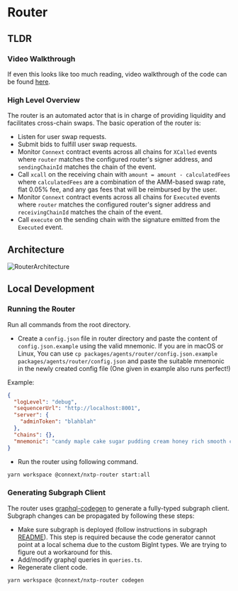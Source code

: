 # Router

## TLDR

### Video Walkthrough

If even this looks like too much reading, video walkthrough of the code can be found [here](https://youtu.be/qApqoUXplyU).

### High Level Overview

The router is an automated actor that is in charge of providing liquidity and facilitates cross-chain swaps. The basic operation of the router is:

- Listen for user swap requests.
- Submit bids to fulfill user swap requests.
- Monitor `Connext` contract events across all chains for `XCalled` events where `router` matches the configured router's signer address, and `sendingChainId` matches the chain of the event.
- Call `xcall` on the receiving chain with `amount = amount - calculatedFees` where `calculatedFees` are a combination of the AMM-based swap rate, flat 0.05% fee, and any gas fees that will be reimbursed by the user.
- Monitor `Connext` contract events across all chains for `Executed` events where `router` matches the configured router's signer address and `receivingChainId` matches the chain of the event.
- Call `execute` on the sending chain with the signature emitted from the `Executed` event.

## Architecture

![RouterArchitecture](../documentation/assets/Router.png)

## Local Development

### Running the Router

Run all commands from the root directory.

- Create a `config.json` file in router directory and paste the content of `config.json.example` using the valid mnemonic.
  If you are in macOS or Linux, You can use `cp packages/agents/router/config.json.example packages/agents/router/config.json` and paste the suitable mnemonic in the newly created config file (One given in example also runs perfect!)

Example:

```json
{
  "logLevel": "debug",
  "sequencerUrl": "http://localhost:8001",
  "server": {
    "adminToken": "blahblah"
  },
  "chains": {},
  "mnemonic": "candy maple cake sugar pudding cream honey rich smooth crumble sweet treat"
}
```

- Run the router using following command.

```sh
yarn workspace @connext/nxtp-router start:all
```

### Generating Subgraph Client

The router uses [graphql-codegen](https://www.graphql-code-generator.com) to generate a fully-typed subgraph client. Subgraph changes can be propagated by following these steps:

- Make sure subgraph is deployed (follow instructions in subgraph [README](../subgraph/README.md)). This step is required because the code generator cannot point at a local schema due to the custom BigInt types. We are trying to figure out a workaround for this.
- Add/modify graphql queries in `queries.ts`.
- Regenerate client code.

```sh
yarn workspace @connext/nxtp-router codegen
```
